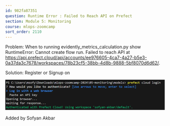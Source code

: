 ```yaml
---
id: 982fa87351
question: Runtime Error : Failed to Reach API on Prefect
section: Module 5: Monitoring
course: mlops-zoomcamp
sort_order: 2110
---
```


Problem: When to running evidently_metrics_calculation.py show RuntimeError: Cannot create flow run. Failed to reach API at https://api.prefect.cloud/api/accounts/ee976605-4ca7-4a27-b5e3-0a37da3c7678/workspaces/78b23cf5-38bb-4d8b-9888-5bf8070d6d62/.

Solution: Register or Signup on

![Image](images/mlops-zoomcamp/image_f4090a89.png)

Added by Sofyan Akbar

